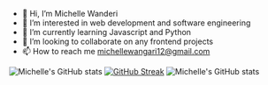 - 👋 Hi, I’m Michelle Wanderi
- 👀 I’m interested in web development and software engineering
- 🌱 I’m currently learning Javascript and Python
- 💞️ I’m looking to collaborate on any frontend projects
- 📫 How to reach me michellewangari12@gmail.com

<!---
Michelle-Wanderi/Michelle-Wanderi is a ✨ special ✨ repository because its `README.md` (this file) appears on your GitHub profile.
You can click the Preview link to take a look at your changes.
--->



![Michelle's GitHub stats](https://github-readme-stats.vercel.app/api?username=Michelle-Wanderi)
[![GitHub Streak](https://streak-stats.demolab.com/?user=Michelle-Wanderi)](https://git.io/streak-stats)
![Michelle's GitHub stats](https://github-readme-stats.vercel.app/api?username=Michelle-Wanderi&show_icons=true)
